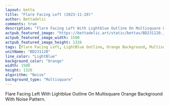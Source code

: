 ```yaml
---
layout: betta
title: "Flare Facing Left (2023-11-20)"
author: Bettadelic
comments: true
description: "Flare Facing Left With Lightblue Outline On Multisquare Orange Background With Noise Pattern."
actpub_featured_image: "https://bettadelic.art/static/bettas/BD231120.jpg"
actpub_featured_image_width: 1500
actpub_featured_image_height: 1326
tags: [Flare Facing Left, LightBlue Outline, Orange Background, Multisquare Background Pattern, Noise Pattern, November 2023]
unitName: "BD231120"
line_color: "LightBlue"
background_color: "Orange"
width: 1500
height: 1326
algorithm: "Noise"
background_type: "Multisquare"
---
```


Flare Facing Left With Lightblue Outline On Multisquare Orange Background With Noise Pattern.
